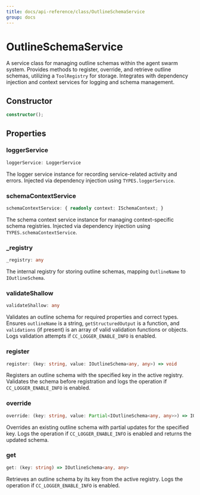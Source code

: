 ```yaml
---
title: docs/api-reference/class/OutlineSchemaService
group: docs
---
```


# OutlineSchemaService

A service class for managing outline schemas within the agent swarm system.
Provides methods to register, override, and retrieve outline schemas, utilizing a `ToolRegistry` for storage.
Integrates with dependency injection and context services for logging and schema management.

## Constructor

```ts
constructor();
```

## Properties

### loggerService

```ts
loggerService: LoggerService
```

The logger service instance for recording service-related activity and errors.
Injected via dependency injection using `TYPES.loggerService`.

### schemaContextService

```ts
schemaContextService: { readonly context: ISchemaContext; }
```

The schema context service instance for managing context-specific schema registries.
Injected via dependency injection using `TYPES.schemaContextService`.

### _registry

```ts
_registry: any
```

The internal registry for storing outline schemas, mapping `OutlineName` to `IOutlineSchema`.

### validateShallow

```ts
validateShallow: any
```

Validates an outline schema for required properties and correct types.
Ensures `outlineName` is a string, `getStructuredOutput` is a function, and `validations` (if present) is an array of valid validation functions or objects.
Logs validation attempts if `CC_LOGGER_ENABLE_INFO` is enabled.

### register

```ts
register: (key: string, value: IOutlineSchema<any, any>) => void
```

Registers an outline schema with the specified key in the active registry.
Validates the schema before registration and logs the operation if `CC_LOGGER_ENABLE_INFO` is enabled.

### override

```ts
override: (key: string, value: Partial<IOutlineSchema<any, any>>) => IOutlineSchema<any, any>
```

Overrides an existing outline schema with partial updates for the specified key.
Logs the operation if `CC_LOGGER_ENABLE_INFO` is enabled and returns the updated schema.

### get

```ts
get: (key: string) => IOutlineSchema<any, any>
```

Retrieves an outline schema by its key from the active registry.
Logs the operation if `CC_LOGGER_ENABLE_INFO` is enabled.
